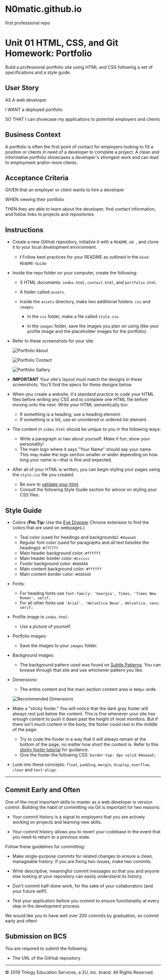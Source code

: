 # N0matic.github.io
first professional repo

# Unit 01 HTML, CSS, and Git Homework: Portfolio

Build a professional portfolio site using HTML and CSS following a set of specifications and a style guide.


## User Story

AS A web developer

I WANT a deployed portfolio

SO THAT I can showcase my applications to potential employers and clients


## Business Context

A portfolio is often the first point of contact for employers looking to fill a position or clients in need of a developer to complete a project. A clean and informative portfolio showcases a developer's strongest work and can lead to employment and/or more clients.


## Acceptance Criteria

GIVEN that an employer or client wants to hire a developer

WHEN viewing their portfolio

THEN they are able to learn about the developer, find contact information, and follow links to projects and repositories


## Instructions

* Create a new GitHub repository, initialize it with a `README.md `, and clone it to your local development environment.

   * ❗ Follow best practices for your README as outlined in the `Good-README-Guide`

* Inside the repo folder on your computer, create the following:

   * 3 HTML documents: `index.html`, `contact.html`, and `portfolio.html`.

   * A folder called `assets`.

   * Inside the `assets` directory, make two additional folders: `css` and `images`.

     * In the `css` folder, make a file called `style.css`.

     * In the `images` folder, save the images you plan on using (like your profile image and the placeholder images for the portfolio).

* Refer to these screenshots for your site:

   ![Portfolio About](./Assets/Images/portfolio-about-me.png)

   ![Portfolio Contact](./Assets/Images/portfolio-contact.png)

   ![Portfolio Gallery](./Assets/Images/portfolio-gallery.png)

* **IMPORTANT** Your site's layout must match the designs in these screenshots. You'll find the specs for these designs below.

* When you create a website, it's standard practice to code your HTML files before writing any CSS and to complete one HTML file before moving onto the next. Write your HTML semantically too:

   * If something is a heading, use a heading element.
   * If something is a list, use an unordered or ordered list element.

* The content in `index.html` should be unique to you in the following ways:

   * Write a paragraph or two about yourself. Make it fun; show your personality!
   * The main logo where it says "Your Name" should say your name. This may make the logo section smaller or wider depending on how long your name is—that is fine and expected.

* After all of your HTML is written, you can begin styling your pages using the `style.css` file you created.

   * Be sure to [validate your html](https://validator.w3.org/#validate_by_input).
   * Consult the following Style Guide section for advice on styling your CSS files.

## Style Guide

* Colors (**Pro Tip:** Use the [Eye Dropper](https://chrome.google.com/webstore/detail/eye-dropper/hmdcmlfkchdmnmnmheododdhjedfccka) Chrome extension to find the colors that are used on webpages.)
   * Teal color (used for headings and backgrounds): `#4aaaa5`
   * Regular font color (used for paragraphs and all text besides the headings): `#777777`
   * Main header background color: `#ffffff`
   * Main header border color: `#cccccc`
   * Footer background color: `#666666`
   * Main content background color: `#ffffff`
   * Main content border color: `#dddddd`

* Fonts:
   * For heading fonts use `font-family: 'Georgia', Times, 'Times New Roman', serif;`
   * For all other fonts use `'Arial', 'Helvetica Neue', Helvetica, sans-serif;`

* Profile image in `index.html`:
   * Use a picture of yourself.

* Portfolio images:
   * Save the images to your `images` folder.

* Background images:
   * The background pattern used was found on [Subtle Patterns](https://subtlepatterns.com/). You can browse through that site and use whichever pattern you like.

* Dimensions:
   * The entire content and the main section content area is `960px` wide.

   ![Recommended Dimensions](./Assets/Images/Recommended-Dimensions.png)

* Make a "sticky footer." You will notice that the dark gray footer will always rest just below the content. This is fine whenever your site has enough content to push it down past the height of most monitors. But if there isn't much content in the body, the footer could rest in the middle of the page:
   * Try to code the footer in a way that it will always remain at the bottom of the page, no matter how short the content is. Refer to this [sticky footer tutorial](https://css-tricks.com/couple-takes-sticky-footer/) for guidance.
   * Give the footer the following CSS: `border-top: 8px solid #4aaaa5;`

* Look into these concepts: `float`, `padding`, `margin`, `display`, `overflow`, `clear` and `text-align`.


- - -

## Commit Early and Often

One of the most important skills to master as a web developer is version control. Building the habit of committing via Git is important for two reasons:

* Your commit history is a signal to employers that you are actively working on projects and learning new skills.

* Your commit history allows you to revert your codebase in the event that you need to return to a previous state.

Follow these guidelines for committing:

* Make single-purpose commits for related changes to ensure a clean, manageable history. If you are fixing two issues, make two commits.

* Write descriptive, meaningful commit messages so that you and anyone else looking at your repository can easily understand its history.

* Don't commit half-done work, for the sake of your collaborators (and your future self!).

* Test your application before you commit to ensure functionality at every step in the development process.

We would like you to have well over 200 commits by graduation, so commit early and often!


## Submission on BCS

You are required to submit the following:

* The URL of the GitHub repository

- - -
© 2019 Trilogy Education Services, a 2U, Inc. brand. All Rights Reserved.

